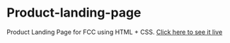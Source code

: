# Product-landing-page
Product Landing Page for FCC  using HTML + CSS. [Click here to see it live](https://johnkodopanagiotis.github.io/Product-landing-page/)
